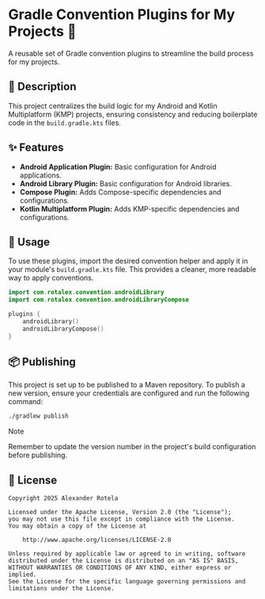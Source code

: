 # Gradle Convention Plugins for My Projects 🚀

A reusable set of Gradle convention plugins to streamline the build process for my projects.

## 📜 Description

This project centralizes the build logic for my Android and Kotlin Multiplatform (KMP) projects,
ensuring consistency and reducing boilerplate code in the `build.gradle.kts` files.

## ✨ Features

- **Android Application Plugin:** Basic configuration for Android applications.
- **Android Library Plugin:** Basic configuration for Android libraries.
- **Compose Plugin:** Adds Compose-specific dependencies and configurations.
- **Kotlin Multiplatform Plugin:** Adds KMP-specific dependencies and configurations.

## 🚀 Usage

To use these plugins, import the desired convention helper and apply it in your module's `build.gradle.kts` file. This provides a cleaner, more readable way to apply conventions.

```kotlin
import com.rotalex.convention.androidLibrary
import com.rotalex.convention.androidLibraryCompose

plugins {
	androidLibrary()
	androidLibraryCompose()
}
```

## 📦 Publishing

This project is set up to be published to a Maven repository. To publish a new version, ensure your credentials are configured and run the following command:

```bash
./gradlew publish
```
> [!NOTE]
> Remember to update the version number in the project's build configuration before publishing.

## 📄 License

    Copyright 2025 Alexander Rotela

    Licensed under the Apache License, Version 2.0 (the "License");
    you may not use this file except in compliance with the License.
    You may obtain a copy of the License at

        http://www.apache.org/licenses/LICENSE-2.0

    Unless required by applicable law or agreed to in writing, software
    distributed under the License is distributed on an "AS IS" BASIS,
    WITHOUT WARRANTIES OR CONDITIONS OF ANY KIND, either express or implied.
    See the License for the specific language governing permissions and
    limitations under the License.

